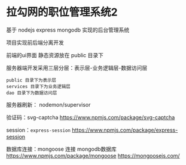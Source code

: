 # 拉勾网的职位管理系统2 

基于 nodejs express mongodb 实现的后台管理系统

项目实现前后端分离开发

前端的ui界面  静态资源放在 public 目录下

服务器端开发采用三层分层：表示层-业务逻辑层-数据访问层

    public 目录下为表示层
    services 目录下为业务逻辑层
    dao 目录下为数据访问层

服务器刷新：
    nodemon/supervisor
    
验证码：svg-captcha
    https://www.npmjs.com/package/svg-captcha

session：`express-session`
	https://www.npmjs.com/package/express-session

数据库连接：mongoose 连接 mongodb数据库
	https://www.npmjs.com/package/mongoose
	https://mongoosejs.com/
